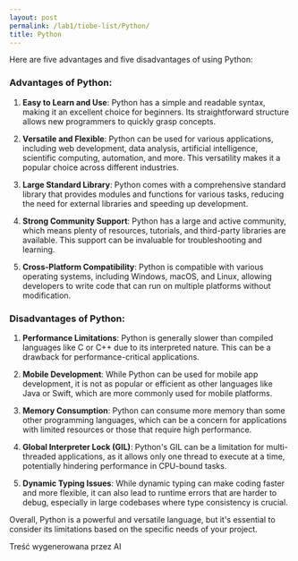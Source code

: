 ```yaml
---
layout: post
permalink: /lab1/tiobe-list/Python/
title: Python
---
```

Here are five advantages and five disadvantages of using Python:

### Advantages of Python:

1. **Easy to Learn and Use**: Python has a simple and readable syntax, making it an excellent choice for beginners. Its straightforward structure allows new programmers to quickly grasp concepts.

2. **Versatile and Flexible**: Python can be used for various applications, including web development, data analysis, artificial intelligence, scientific computing, automation, and more. This versatility makes it a popular choice across different industries.

3. **Large Standard Library**: Python comes with a comprehensive standard library that provides modules and functions for various tasks, reducing the need for external libraries and speeding up development.

4. **Strong Community Support**: Python has a large and active community, which means plenty of resources, tutorials, and third-party libraries are available. This support can be invaluable for troubleshooting and learning.

5. **Cross-Platform Compatibility**: Python is compatible with various operating systems, including Windows, macOS, and Linux, allowing developers to write code that can run on multiple platforms without modification.

### Disadvantages of Python:

1. **Performance Limitations**: Python is generally slower than compiled languages like C or C++ due to its interpreted nature. This can be a drawback for performance-critical applications.

2. **Mobile Development**: While Python can be used for mobile app development, it is not as popular or efficient as other languages like Java or Swift, which are more commonly used for mobile platforms.

3. **Memory Consumption**: Python can consume more memory than some other programming languages, which can be a concern for applications with limited resources or those that require high performance.

4. **Global Interpreter Lock (GIL)**: Python's GIL can be a limitation for multi-threaded applications, as it allows only one thread to execute at a time, potentially hindering performance in CPU-bound tasks.

5. **Dynamic Typing Issues**: While dynamic typing can make coding faster and more flexible, it can also lead to runtime errors that are harder to debug, especially in large codebases where type consistency is crucial.

Overall, Python is a powerful and versatile language, but it's essential to consider its limitations based on the specific needs of your project.

Treść wygenerowana przez AI
